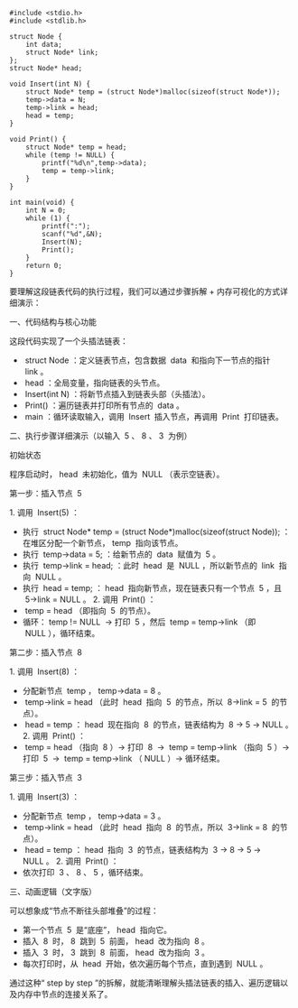 ```
#include <stdio.h>
#include <stdlib.h>

struct Node {
	int data;
	struct Node* link; 
};
struct Node* head;

void Insert(int N) {
	struct Node* temp = (struct Node*)malloc(sizeof(struct Node*));
	temp->data = N;
	temp->link = head;
	head = temp; 
}

void Print() {
	struct Node* temp = head; 
	while (temp != NULL) {
		printf("%d\n",temp->data);
		temp = temp->link;
	}
}

int main(void) {
	int N = 0;
	while (1) {
		printf(":");
		scanf("%d",&N);
		Insert(N);
		Print();
	}
	return 0;
} 
```

要理解这段链表代码的执行过程，我们可以通过步骤拆解 + 内存可视化的方式详细演示：
 
一、代码结构与核心功能
 
这段代码实现了一个头插法链表：
 
-  struct Node ：定义链表节点，包含数据  data  和指向下一节点的指针  link 。
-  head ：全局变量，指向链表的头节点。
-  Insert(int N) ：将新节点插入到链表头部（头插法）。
-  Print() ：遍历链表并打印所有节点的  data 。
-  main ：循环读取输入，调用  Insert  插入节点，再调用  Print  打印链表。
 
二、执行步骤详细演示（以输入  5 、 8 、 3  为例）
 
初始状态
 
程序启动时， head  未初始化，值为  NULL （表示空链表）。
 
第一步：插入节点  5 
 
1. 调用  Insert(5) ：
- 执行  struct Node* temp = (struct Node*)malloc(sizeof(struct Node)); ：在堆区分配一个新节点， temp  指向该节点。
- 执行  temp->data = 5; ：给新节点的  data  赋值为  5 。
- 执行  temp->link = head; ：此时  head  是  NULL ，所以新节点的  link  指向  NULL 。
- 执行  head = temp; ： head  指向新节点，现在链表只有一个节点  5 ，且  5->link = NULL 。
2. 调用  Print() ：
-  temp = head （即指向  5  的节点）。
- 循环： temp != NULL  → 打印  5 ，然后  temp = temp->link （即  NULL ），循环结束。
 
第二步：插入节点  8 
 
1. 调用  Insert(8) ：
- 分配新节点  temp ， temp->data = 8 。
-  temp->link = head （此时  head  指向  5  的节点，所以  8->link = 5  的节点）。
-  head = temp ： head  现在指向  8  的节点，链表结构为  8 → 5 → NULL 。
2. 调用  Print() ：
-  temp = head （指向  8 ）→ 打印  8  →  temp = temp->link （指向  5 ）→ 打印  5  →  temp = temp->link （ NULL ）→ 循环结束。
 
第三步：插入节点  3 
 
1. 调用  Insert(3) ：
- 分配新节点  temp ， temp->data = 3 。
-  temp->link = head （此时  head  指向  8  的节点，所以  3->link = 8  的节点）。
-  head = temp ： head  指向  3  的节点，链表结构为  3 → 8 → 5 → NULL 。
2. 调用  Print() ：
- 依次打印  3 、 8 、 5 ，循环结束。
 
三、动画逻辑（文字版）
 
可以想象成“节点不断往头部堆叠”的过程：
 
- 第一个节点  5  是“底座”， head  指向它。
- 插入  8  时， 8  跳到  5  前面， head  改为指向  8 。
- 插入  3  时， 3  跳到  8  前面， head  改为指向  3 。
- 每次打印时，从  head  开始，依次遍历每个节点，直到遇到  NULL 。
 
通过这种“ step by step ”的拆解，就能清晰理解头插法链表的插入、遍历逻辑以及内存中节点的连接关系了。